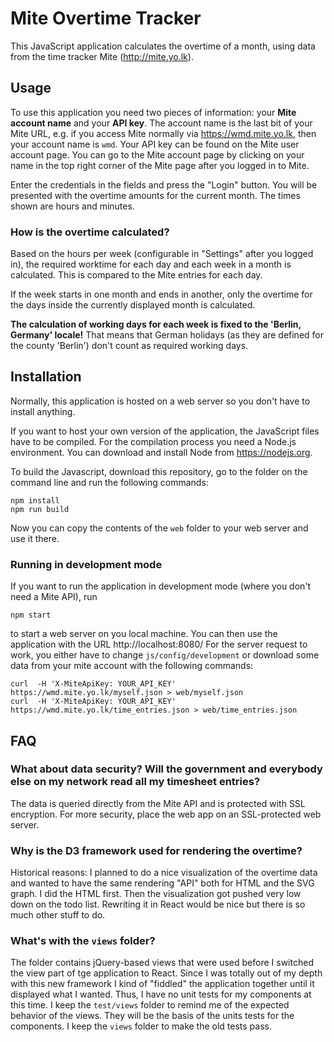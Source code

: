 # Mite Overtime Tracker

This JavaScript application calculates the overtime of a month, using data from the time tracker Mite (http://mite.yo.lk).

## Usage

To use this application you need two pieces of information: your **Mite account name** and your **API key**. The account name is the last bit of your Mite URL, e.g. if you access Mite normally via https://wmd.mite.yo.lk, then your account name is `wmd`. Your API key can be found on the Mite user account page. You can go to the Mite account page by clicking on your name in the top right corner of the Mite page after you logged in to Mite. 

Enter the credentials in the fields and press the "Login" button. You will be presented with the overtime amounts for the current month. The times shown are hours and minutes.

### How is the overtime calculated?

Based on the hours per week (configurable in "Settings" after you logged in), the required worktime for each day and each week in a month is calculated. This is compared to the Mite entries for each day.

If the week starts in one month and ends in another, only the overtime for the days inside the currently displayed month is calculated.

**The calculation of working days for each week is fixed to the 'Berlin, Germany' locale!** That means that German holidays (as they are defined for the county 'Berlin') don't count as required working days.
  

## Installation

Normally, this application is hosted on a web server so you don't have to install anything.

If you want to host your own version of the application, the JavaScript files have to be compiled. For the compilation process you need a Node.js environment. You can download and install Node from https://nodejs.org.

To build the Javascript, download this repository, go to the folder on the command line and run the following commands:

	npm install
	npm run build

Now you can copy the contents of the `web` folder to your web server and use it there. 

### Running in development mode
If you want to run the application in development mode (where you don't need a Mite API), run

	npm start

to start a web server on you local machine. You can then use the application with the URL http://localhost:8080/ For the server request to work, you either have to change `js/config/development` or download some data from your mite account with the following commands:

    curl  -H 'X-MiteApiKey: YOUR_API_KEY'  https://wmd.mite.yo.lk/myself.json > web/myself.json
    curl  -H 'X-MiteApiKey: YOUR_API_KEY'  https://wmd.mite.yo.lk/time_entries.json > web/time_entries.json


## FAQ

### What about data security? Will the government and everybody else on my network read all my timesheet entries?
The data is queried directly from the Mite API and is protected with SSL encryption. For more security, place the web app on an SSL-protected web server.

### Why is the D3 framework used for rendering the overtime?
Historical reasons: I planned to do a nice visualization of the overtime data and wanted to have the same rendering "API" both for HTML and the SVG graph. I did the HTML first. Then the visualization got pushed very low down on the todo list. Rewriting it in React would be nice but there is so much other stuff to do.

### What's with the `views` folder?
The folder contains jQuery-based views that were used before I switched the view part of tge application to React. Since I was totally out of my depth with this new framework I kind of "fiddled" the application together until it displayed what I wanted. Thus, I have no unit tests for my components at this time. I keep the `test/views` folder to remind me of the expected behavior of the views. They will be the basis of the units tests for the components. I keep the `views` folder to make the old tests pass.   





